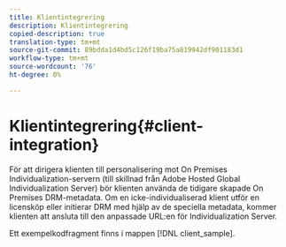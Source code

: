 ```yaml
---
title: Klientintegrering
description: Klientintegrering
copied-description: true
translation-type: tm+mt
source-git-commit: 89bdda1d4bd5c126f19ba75a819942df901183d1
workflow-type: tm+mt
source-wordcount: '76'
ht-degree: 0%

---
```



# Klientintegrering{#client-integration}

För att dirigera klienten till personalisering mot On Premises Individualization-servern (till skillnad från Adobe Hosted Global Individualization Server) bör klienten använda de tidigare skapade On Premises DRM-metadata. Om en icke-individualiserad klient utför en licensköp eller initierar DRM med hjälp av de speciella metadata, kommer klienten att ansluta till den anpassade URL:en för Individualization Server.

Ett exempelkodfragment finns i mappen [!DNL client_sample].
